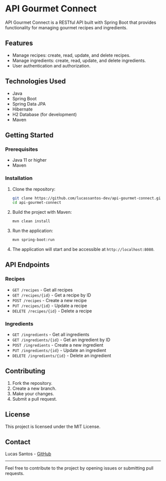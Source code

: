 # API Gourmet Connect

API Gourmet Connect is a RESTful API built with Spring Boot that provides functionality for managing gourmet recipes and ingredients.

## Features

- Manage recipes: create, read, update, and delete recipes.
- Manage ingredients: create, read, update, and delete ingredients.
- User authentication and authorization.

## Technologies Used

- Java
- Spring Boot
- Spring Data JPA
- Hibernate
- H2 Database (for development)
- Maven

## Getting Started

### Prerequisites

- Java 11 or higher
- Maven

### Installation

1. Clone the repository:
    ```bash
    git clone https://github.com/lucassantos-dev/api-gourmet-connect.git
    cd api-gourmet-connect
    ```

2. Build the project with Maven:
    ```bash
    mvn clean install
    ```

3. Run the application:
    ```bash
    mvn spring-boot:run
    ```

4. The application will start and be accessible at `http://localhost:8080`.

## API Endpoints

### Recipes

- `GET /recipes` - Get all recipes
- `GET /recipes/{id}` - Get a recipe by ID
- `POST /recipes` - Create a new recipe
- `PUT /recipes/{id}` - Update a recipe
- `DELETE /recipes/{id}` - Delete a recipe

### Ingredients

- `GET /ingredients` - Get all ingredients
- `GET /ingredients/{id}` - Get an ingredient by ID
- `POST /ingredients` - Create a new ingredient
- `PUT /ingredients/{id}` - Update an ingredient
- `DELETE /ingredients/{id}` - Delete an ingredient

## Contributing

1. Fork the repository.
2. Create a new branch.
3. Make your changes.
4. Submit a pull request.

## License

This project is licensed under the MIT License.

## Contact

Lucas Santos - [GitHub](https://github.com/lucassantos-dev)

---

Feel free to contribute to the project by opening issues or submitting pull requests.

